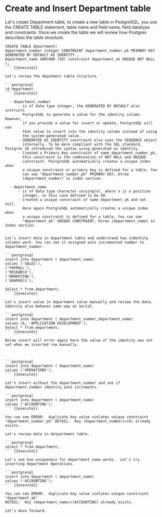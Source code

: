 # Create and Insert Department table

Let's create Department table, to create a new table in PostgreSQL, you use the CREATE TABLE statement, table name and field name, field datatype and constriants. Once we create the table we will review how Postgres describes the table structure.


```postgresql
CREATE TABLE department(
department_number integer CONSTRAINT department_number_pk PRIMARY KEY GENERATED BY DEFAULT AS IDENTITY ,
Department_name VARCHAR (50) constraint department_ak UNIQUE NOT NULL
);
``` {{execute}}

Let's review the depatment table structure.

```postgresql
\d department
``` {{execute}}

  - department_number    
      - is of data type integer, the GENERATED BY DEFAULT also instructs
        PostgreSQL to generate a value for the identity column. However,
        if you provide a value for insert or update, PostgreSQL will use
        that value to insert into the identity column instead of using
        the system-generated value.
      - GENERATED AS IDENTITY constraint also uses the SEQUENCE object
        internally. To be more compliant with the SQL standard, Postgres 10 introduced the syntax using generated as identity.
      - Created a Primary Key constraint of name department_number_pk,
        this constraint is the combination of NOT NULL and UNIQUE
        constraint. PostgreSQL automatically creates a unique index when
        a unique constraint or primary key is defined for a table. You
        can see "department_number_pk" PRIMARY KEY, btree
        (department_number) in index section.
        
  - department_name    
      - is of data type character varying(n), where n is a positive
        integer, in this case defined to be 50.    
      - Created a unique constraint of name department_ak and not null.
        Here again PostgreSQL automatically creates a unique index when
        a unique constraint is defined for a table. You can see
        "department_ak" UNIQUE CONSTRAINT, btree (department_name) in Index section.

  
Let’s insert data in department table and understand how indentity columns work. You can see it assigned auto incremented number to department_number.

```postgresql
insert into department ( department_name)
values ('SALES'),
('PAYROLL'),
('RESEARCH'),
('MARKETING'),
('GRAPHICS');

Select * from department;
``` {{execute}}

Let's insert value in department_value manually and review the data. Identity also behaves same way as Serial. 

```postgresql
insert into department ( department_number,department_name)
values (6, 'APPLICATION DEVELOPMENT');
Select * from department;
``` {{execute}}

Below insert will error again here the value of the identity was not set when we inserted row manually.



```postgresql
insert into department ( department_name)
values ('OPERATIONS');
``` {{execute}}

Let's insert without the department_number and see if department_number identity auto increments. 

```postgresql
insert into department ( department_name)
values ('ACCOUNTING');
``` {{execute}}

You can see ERROR:  duplicate key value violates unique constraint "department_number_pk" DETAIL:  Key (department_number)=(6) already exists.

Let's review data in detpartment table.

```postgresql
select * from department;
``` {{execute}}

Let's see how uniqueness for department_name works.  Let's try inserting department Operations.

```postgresql
insert into department ( department_name)
values ('ACCOUNTING');
``` {{execute}}

You can see ERROR:  duplicate key value violates unique constraint "department_ak"
DETAIL:  Key (department_name)=(ACCOUNTING) already exists.

Let's move forward.
